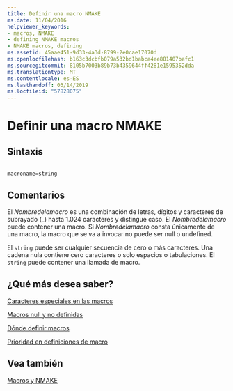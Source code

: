 ```yaml
---
title: Definir una macro NMAKE
ms.date: 11/04/2016
helpviewer_keywords:
- macros, NMAKE
- defining NMAKE macros
- NMAKE macros, defining
ms.assetid: 45aae451-9d33-4a3d-8799-2e0cae17070d
ms.openlocfilehash: b163c3dcbfb079a532bd1babca4ee881407bafc1
ms.sourcegitcommit: 8105b7003b89b73b4359644ff4281e1595352dda
ms.translationtype: MT
ms.contentlocale: es-ES
ms.lasthandoff: 03/14/2019
ms.locfileid: "57828075"
---
```

# <a name="defining-an-nmake-macro"></a>Definir una macro NMAKE

## <a name="syntax"></a>Sintaxis

```

macroname=string
```

## <a name="remarks"></a>Comentarios

El *Nombredelamacro* es una combinación de letras, dígitos y caracteres de subrayado (_) hasta 1.024 caracteres y distingue caso. El *Nombredelamacro* puede contener una macro. Si *Nombredelamacro* consta únicamente de una macro, la macro que se va a invocar no puede ser null o undefined.

El `string` puede ser cualquier secuencia de cero o más caracteres. Una cadena nula contiene cero caracteres o solo espacios o tabulaciones. El `string` puede contener una llamada de macro.

## <a name="what-do-you-want-to-know-more-about"></a>¿Qué más desea saber?

[Caracteres especiales en las macros](special-characters-in-macros.md)

[Macros null y no definidas](null-and-undefined-macros.md)

[Dónde definir macros](where-to-define-macros.md)

[Prioridad en definiciones de macro](precedence-in-macro-definitions.md)

## <a name="see-also"></a>Vea también

[Macros y NMAKE](macros-and-nmake.md)
